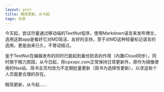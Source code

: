 ```yaml
---
layout: post
title: 精简更新，从今起
tags: 杂录
---
```


今天起，尝试尽量通过移动端的TextNut程序，使用Markdown语言来发布博文，选用这款app是看好它对MD简洁、友好的支持，至于对MD这种轻量标记语言的选用，更是由来已久，不曾动摇过。

鉴于TextNut在编辑发布的同时已能起到备份防丢的作用（内置iCloud同步），同时限于精力原因，从今日起，除cpxxpc.com正常保持日常更新外，原作为镜像使用的Nas站、简书主页均改为不定期批量更新（简书为选择性更新），以求这些个人页面更合理的存在。

精简更新，从今起……